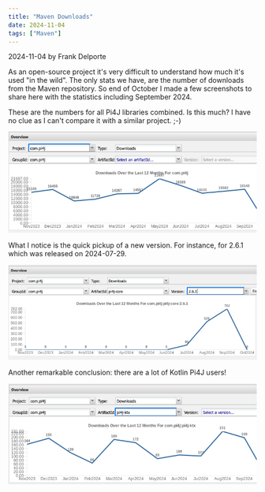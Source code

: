 ```yaml
---
title: "Maven Downloads"
date: 2024-11-04
tags: ["Maven"]
---
```


2024-11-04 by Frank Delporte

As an open-source project it's very difficult to understand how much it's used "in the wild". The only stats we have, are the number of downloads from the Maven repository. So end of October I made a few screenshots to share here with the statistics including September 2024.

These are the numbers for all Pi4J libraries combined. Is this much? I have no clue as I can't compare it with a similar project. ;-)

![](/assets/blogs/maven/202410-all-downloads.png)

What I notice is the quick pickup of a new version. For instance, for 2.6.1 which was released on 2024-07-29.

![](/assets/blogs/maven/202410-version-2.6.1.png)

Another remarkable conclusion: there are a lot of Kotlin Pi4J users!

![](/assets/blogs/maven/202410-kotlin.png)